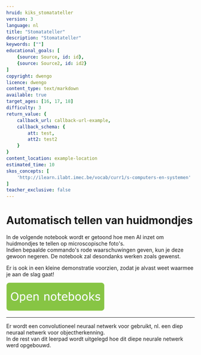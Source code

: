 ```yaml
---
hruid: kiks_stomatateller
version: 3
language: nl
title: "Stomatateller"
description: "Stomatateller"
keywords: [""]
educational_goals: [
    {source: Source, id: id}, 
    {source: Source2, id: id2}
]
copyright: dwengo
licence: dwengo
content_type: text/markdown
available: true
target_ages: [16, 17, 18]
difficulty: 3
return_value: {
    callback_url: callback-url-example,
    callback_schema: {
        att: test,
        att2: test2
    }
}
content_location: example-location
estimated_time: 10
skos_concepts: [
    'http://ilearn.ilabt.imec.be/vocab/curr1/s-computers-en-systemen'
]
teacher_exclusive: false
---
```


# Automatisch tellen van huidmondjes

In de volgende notebook wordt er getoond hoe men AI inzet om huidmondjes te tellen op microscopische foto's. <br>
Indien bepaalde commando's rode waarschuwingen geven, kun je deze gewoon negeren. De notebook zal desondanks werken zoals gewenst.

Er is ook in een kleine demonstratie voorzien, zodat je alvast weet waarmee je aan de slag gaat!

[![](embed/Knop.png "Knop")](https://kiks.ilabt.imec.be/hub/tmplogin?id=1710 "Basis")

----------
Er wordt een convolutioneel neuraal netwerk voor gebruikt, nl. een diep neuraal netwerk voor objectherkenning.<br>
In de rest van dit leerpad wordt uitgelegd hoe dit diepe neurale netwerk werd opgebouwd.
